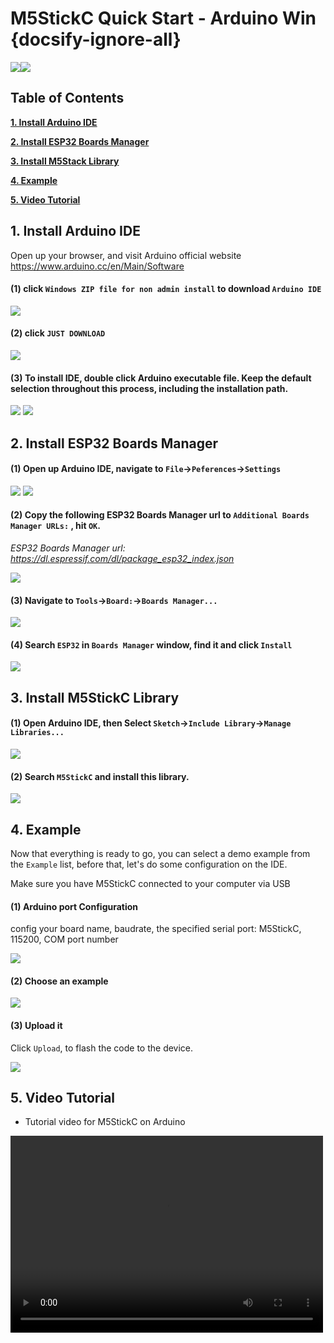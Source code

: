 # M5StickC Quick Start - Arduino Win {docsify-ignore-all}

<img src="assets/img/getting_started_pics/m5stickc/m5stickc_06.png"><img src="assets/img/windows-logo.png">

## Table of Contents

**[1. Install Arduino IDE](#_1-Install-Arduino-IDE)**

**[2. Install ESP32 Boards Manager](#_2-Install-ESP32-Boards-Manager)**

**[3. Install M5Stack Library](#_3-Install-M5Stack-Library)**

**[4. Example](#_4-Example)**

**[5. Video Tutorial](#_5-Video-Tutorial)**

## 1. Install Arduino IDE

<!-- *注意：如果已经安装了 IDE，请直接从[步骤 2](#_2-安装串口驱动) 开始。* -->

Open up your browser, and visit  Arduino official website https://www.arduino.cc/en/Main/Software

#### (1) click `Windows ZIP file for non admin install` to download `Arduino IDE`

<img src="assets/img/getting_started_pics/m5stack_core/get_started_with_arduino_m5core/windows/arduino_cc_package.png">

#### (2) click `JUST DOWNLOAD`

<img src="assets/img/getting_started_pics/m5stack_core/get_started_with_arduino_m5core/windows/arduino_cc_package_02.png">

#### (3) To install IDE, double click Arduino executable file. Keep the default selection throughout this process, including the installation path.

<img src="assets/img/getting_started_pics/m5stack_core/get_started_with_arduino_m5core/windows/select_arduino_install_path.png">

<img src="assets/img/getting_started_pics/m5stack_core/get_started_with_arduino_m5core/windows/install_arduino_2.png">

## 2. Install ESP32 Boards Manager

#### (1) Open up Arduino IDE, navigate to `File`->`Peferences`->`Settings`

<img src="assets/img/getting_started_pics/m5stack_core/get_started_with_arduino_m5core/windows/quick_start_arduino_win_01.png">

<img src="assets/img/getting_started_pics/m5stack_core/get_started_with_arduino_m5core/windows/quick_start_arduino_win_02.png">

#### (2) Copy the following ESP32 Boards Manager url to `Additional Boards Manager URLs:` , hit `OK`.

*ESP32 Boards Manager url: https://dl.espressif.com/dl/package_esp32_index.json*

<img src="assets/img/getting_started_pics/m5stack_core/get_started_with_arduino_m5core/windows/quick_start_arduino_win_03.png">

#### (3) Navigate to `Tools`->`Board:`->`Boards Manager...`

<img src="assets/img/getting_started_pics/m5stack_core/get_started_with_arduino_m5core/windows/quick_start_arduino_win_04.png">

#### (4) Search `ESP32` in `Boards Manager` window, find it and  click `Install`

<img src="assets/img/getting_started_pics/m5stack_core/get_started_with_arduino_m5core/windows/quick_start_arduino_win_05.png">

## 3. Install M5StickC Library

#### (1) Open Arduino IDE, then Select `Sketch`->`Include Library`->`Manage Libraries...`

<img src="assets/img/getting_started_pics/m5stack_core/get_started_with_arduino_m5core/windows/install_m5stack_lib_01.png">

#### (2) Search `M5StickC` and install this library.

<img src="assets/img/getting_started_pics/m5stickc/m5stickc_quick_start_10.png">

## 4. Example

Now that everything is ready to go, you can select a demo example from the `Example` list, before that, let's do some configuration on the IDE. 

Make sure you have M5StickC connected to your computer via USB

#### (1) Arduino port Configuration

config your board name, baudrate, the specified serial port: M5StickC, 115200, COM port number

<img src="assets/img/getting_started_pics/m5stickc/m5stickc_qs_win_adu_config_01.jpg">

#### (2) Choose an example

<img src="assets/img/getting_started_pics/m5stickc/m5stickc_qs_win_select_example.jpg">

#### (3) Upload it
Click `Upload`, to flash the code to the device. 

<img src="assets/img/getting_started_pics/m5stickc/m5stickc_qs_win_upload_01.jpg">

## 5. Video Tutorial

- Tutorial video for M5StickC on Arduino

<video width="500" height="315" controls>
    <source src="https://m5stack.oss-cn-shenzhen.aliyuncs.com/video/%E6%95%99%E7%A8%8B/StickC/StickC%20Arduino%20Tutorial.mp4" type="video/mp4">
</video>